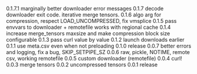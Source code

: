 0.1.7.1 marginally better downloader error messages
0.1.7 decode downloader exit code. iterative merge tensors.
0.1.6 algo arg for compression, respect LOAD_UNCOMPRESSED, fix vmsplice
0.1.5 pass envvars to downloader + remotefile works with regional cache
0.1.4 increase merge_tensors maxsize and make compression block size configurable
0.1.3 pass curl value by value
0.1.2 launch downloads earlier
0.1.1 use meta.csv even when not preloading
0.1.0 release
0.0.7 better errors and logging, fix a bug, SKIP_SETPIPE_SZ
0.0.6 raw, pickle, NOTIME, remote csv, working remotefile
0.0.5 custom downloader (remotefile)
0.0.4 curl!
0.0.3 merge tensors
0.0.2 uncompressed tensors
0.0.1 release
